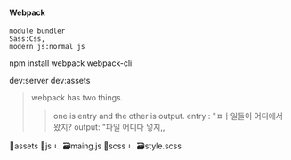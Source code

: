#### Webpack
```
module bundler
Sass:Css,
modern js:normal js
```

npm install webpack webpack-cli

dev:server
dev:assets

> webpack has two things.
>> one is entry and the other is output.
>> entry : "ㅍㅏ일들이 어디에서 왔지?
>> output: "파일 어디다 넣지,,


📁assets
    📁js
        ㄴ 🗃maing.js 
    📁scss
        ㄴ 🗃style.scss